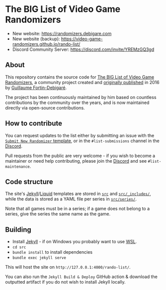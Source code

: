 # The BIG List of Video Game Randomizers

- New website: <https://randomizers.debigare.com>
- New website (backup): <https://video-game-randomizers.github.io/rando-list/>
- Discord Community Server: <https://discord.com/invite/YREMzGQ3gd>

## About

This repository contains the source code for [The BIG List of Video Game Randomizers](https://randomizers.debigare.com), a community project created and [originally published](https://www.debigare.com/randomizers/) in 2016 by [Guillaume Fortin-Debigaré](https://www.debigare.com/).

The project has been continuously maintained by him based on countless contributions by the community over the years, and is now maintained directly via open-source contributions.

## How to contribute

You can request updates to the list either by submitting an issue with the [`Submit New Randomizer` template](https://github.com/video-game-randomizers/rando-list/issues/new/choose), or in the `#list-submissions` channel in the [Discord](https://discord.com/invite/YREMzGQ3gd).

Pull requests from the public are very welcome - if you wish to become a maintainer or need help contributing, please join the [Discord](https://discord.com/invite/YREMzGQ3gd) and see `#list-maintenance`.

## Code structure

The site's [Jekyll](https://jekyllrb.com/docs/)/[Liquid](https://shopify.github.io/liquid/basics/introduction/) templates are stored in [`src`](https://github.com/video-game-randomizers/rando-list/tree/main/src) and [`src/_includes/`](https://github.com/video-game-randomizers/rando-list/tree/main/src/_includes), while the data is stored as a YAML file per series in [`src/series/`](https://github.com/video-game-randomizers/rando-list/tree/main/src/series).

Note that all games must be in a series; if a game does not belong to a series, give the series the same name as the game.

## Building

- Install [Jekyll](https://jekyllrb.com/docs/) - if on Windows you probably want to use [WSL](https://learn.microsoft.com/en-us/windows/wsl/about).
- `cd src`
- `bundle install` to install dependencies
- `bundle exec jekyll serve`

This will host the site on `http://127.0.0.1:4000/rando-list/`.

You can also run the `Jekyll Build & Deploy` GitHub action & download the outputted artifact if you do not wish to install Jekyll locally.
